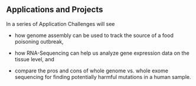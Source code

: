 ## Applications and Projects

 In a series of Application Challenges will see 
 
 - how genome assembly can be used to track the source of a food poisoning outbreak, 
 
 - how RNA-Sequencing can help us analyze gene expression data on the tissue level, and 
 
 - compare the pros and cons of whole genome vs. whole exome sequencing for finding potentially harmful mutations in a human sample.
